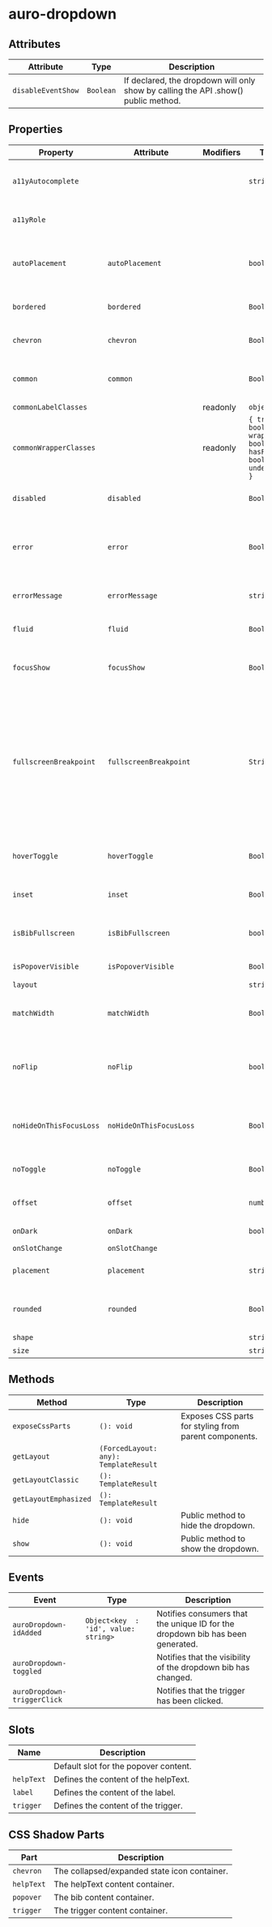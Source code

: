 # auro-dropdown

## Attributes

| Attribute          | Type        | Description                                      |
|--------------------|-------------|--------------------------------------------------|
| `disableEventShow` | ` Boolean ` | If declared, the dropdown will only show by calling the API .show() public method. |

## Properties

| Property                | Attribute               | Modifiers | Type                                             | Default        | Description                                      |
|-------------------------|-------------------------|-----------|--------------------------------------------------|----------------|--------------------------------------------------|
| `a11yAutocomplete`      |                         |           | `string`                                         |                | The value for the aria-autocomplete attribute of the trigger element. |
| `a11yRole`              |                         |           |                                                  |                | The value for the role attribute of the trigger element. |
| `autoPlacement`         | `autoPlacement`         |           | `boolean`                                        | "false"        | If declared, bib's position will be automatically calculated where to appear. |
| `bordered`              | `bordered`              |           | ` Boolean `                                      |                | If declared, applies a border around the trigger slot. |
| `chevron`               | `chevron`               |           | ` Boolean `                                      |                | If declared, the dropdown displays a chevron on the right. |
| `common`                | `common`                |           | ` Boolean `                                      |                | If declared, the dropdown will be styled with the common theme. |
| `commonLabelClasses`    |                         | readonly  | `object`                                         |                |                                                  |
| `commonWrapperClasses`  |                         | readonly  | `{ trigger: boolean; wrapper: boolean; hasFocus: boolean \| undefined; }` |                |                                                  |
| `disabled`              | `disabled`              |           | ` Boolean `                                      |                | If declared, the dropdown is not interactive.    |
| `error`                 | `error`                 |           | ` Boolean `                                      |                | If declared in combination with `bordered` property or `helpText` slot content, will apply red color to both. |
| `errorMessage`          | `errorMessage`          |           | `string`                                         | ""             | Contains the help text message for the current validity error. |
| `fluid`                 | `fluid`                 |           | `Boolean`                                        |                | Makes the trigger to be full width of its parent container. |
| `focusShow`             | `focusShow`             |           | ` Boolean `                                      |                | If declared, the bib will display when focus is applied to the trigger. |
| `fullscreenBreakpoint`  | `fullscreenBreakpoint`  |           | ` String `                                       |                | Defines the screen size breakpoint (`lg`, `md`, `sm`, or `xs`) at which the dropdown switches to fullscreen mode on mobile. When expanded, the dropdown will automatically display in fullscreen mode if the screen size is equal to or smaller than the selected breakpoint. |
| `hoverToggle`           | `hoverToggle`           |           | ` Boolean `                                      |                | If declared, the trigger will toggle the dropdown on mouseover/mouseout. |
| `inset`                 | `inset`                 |           | ` Boolean `                                      |                | If declared, will apply padding around trigger slot content. |
| `isBibFullscreen`       | `isBibFullscreen`       |           | `boolean`                                        | false          | If true, the dropdown bib is taking the fullscreen when it's open. |
| `isPopoverVisible`      | `isPopoverVisible`      |           | ` Boolean `                                      | false          | If true, the dropdown bib is displayed.          |
| `layout`                |                         |           | `string`                                         | "default"      |                                                  |
| `matchWidth`            | `matchWidth`            |           | ` Boolean `                                      | false          | If declared, the popover and trigger will be set to the same width. |
| `noFlip`                | `noFlip`                |           | `boolean`                                        | "false"        | If declared, the bib will NOT flip to an alternate position<br />when there isn't enough space in the specified `placement`. |
| `noHideOnThisFocusLoss` | `noHideOnThisFocusLoss` |           | ` Boolean `                                      | false          | If declared, the dropdown will not hide when moving focus outside the element. |
| `noToggle`              | `noToggle`              |           | ` Boolean `                                      |                | If declared, the trigger will only show the dropdown bib. |
| `offset`                | `offset`                |           | `number`                                         | "0"            | Gap between the trigger element and bib.         |
| `onDark`                | `onDark`                |           | `boolean`                                        |                | If declared, onDark styles will be applied.      |
| `onSlotChange`          | `onSlotChange`          |           |                                                  |                |                                                  |
| `placement`             | `placement`             |           | `string`                                         | "bottom-start" | Position where the bib should appear relative to the trigger. |
| `rounded`               | `rounded`               |           | ` Boolean `                                      |                | If declared, will apply border-radius to trigger and default slots. |
| `shape`                 |                         |           | `string`                                         | "rounded"      |                                                  |
| `size`                  |                         |           | `string`                                         | "xl"           |                                                  |

## Methods

| Method                | Type                                  | Description                                      |
|-----------------------|---------------------------------------|--------------------------------------------------|
| `exposeCssParts`      | `(): void`                            | Exposes CSS parts for styling from parent components. |
| `getLayout`           | `(ForcedLayout: any): TemplateResult` |                                                  |
| `getLayoutClassic`    | `(): TemplateResult`                  |                                                  |
| `getLayoutEmphasized` | `(): TemplateResult`                  |                                                  |
| `hide`                | `(): void`                            | Public method to hide the dropdown.              |
| `show`                | `(): void`                            | Public method to show the dropdown.              |

## Events

| Event                       | Type                                 | Description                                      |
|-----------------------------|--------------------------------------|--------------------------------------------------|
| `auroDropdown-idAdded`      | `Object<key  : 'id', value: string>` | Notifies consumers that the unique ID for the dropdown bib has been generated. |
| `auroDropdown-toggled`      |                                      | Notifies that the visibility of the dropdown bib has changed. |
| `auroDropdown-triggerClick` |                                      | Notifies that the trigger has been clicked.      |

## Slots

| Name       | Description                           |
|------------|---------------------------------------|
|            | Default slot for the popover content. |
| `helpText` | Defines the content of the helpText.  |
| `label`    | Defines the content of the label.     |
| `trigger`  | Defines the content of the trigger.   |

## CSS Shadow Parts

| Part       | Description                                  |
|------------|----------------------------------------------|
| `chevron`  | The collapsed/expanded state icon container. |
| `helpText` | The helpText content container.              |
| `popover`  | The bib content container.                   |
| `trigger`  | The trigger content container.               |
